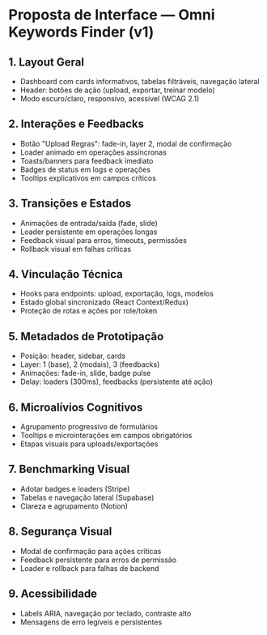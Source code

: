 # Proposta de Interface — Omni Keywords Finder (v1)

## 1. Layout Geral
- Dashboard com cards informativos, tabelas filtráveis, navegação lateral
- Header: botões de ação (upload, exportar, treinar modelo)
- Modo escuro/claro, responsivo, acessível (WCAG 2.1)

## 2. Interações e Feedbacks
- Botão "Upload Regras": fade-in, layer 2, modal de confirmação
- Loader animado em operações assíncronas
- Toasts/banners para feedback imediato
- Badges de status em logs e operações
- Tooltips explicativos em campos críticos

## 3. Transições e Estados
- Animações de entrada/saída (fade, slide)
- Loader persistente em operações longas
- Feedback visual para erros, timeouts, permissões
- Rollback visual em falhas críticas

## 4. Vinculação Técnica
- Hooks para endpoints: upload, exportação, logs, modelos
- Estado global sincronizado (React Context/Redux)
- Proteção de rotas e ações por role/token

## 5. Metadados de Prototipação
- Posição: header, sidebar, cards
- Layer: 1 (base), 2 (modais), 3 (feedbacks)
- Animações: fade-in, slide, badge pulse
- Delay: loaders (300ms), feedbacks (persistente até ação)

## 6. Microalívios Cognitivos
- Agrupamento progressivo de formulários
- Tooltips e microinterações em campos obrigatórios
- Etapas visuais para uploads/exportações

## 7. Benchmarking Visual
- Adotar badges e loaders (Stripe)
- Tabelas e navegação lateral (Supabase)
- Clareza e agrupamento (Notion)

## 8. Segurança Visual
- Modal de confirmação para ações críticas
- Feedback persistente para erros de permissão
- Loader e rollback para falhas de backend

## 9. Acessibilidade
- Labels ARIA, navegação por teclado, contraste alto
- Mensagens de erro legíveis e persistentes 